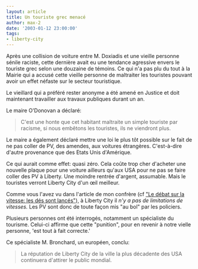 ```yaml
---
layout: article
title: Un touriste grec menacé
author: max-2
date: '2003-01-12 23:00:00'
tags:
- liberty-city
---
```


Après une collision de voiture entre M. Doxiadis et une vieille personne sénile raciste, cette dernière avait eu une tendance agressive envers le touriste grec selon une douzaine de témoins. Ce qui n'a pas plu du tout à la Mairie qui a accusé cette vieille personne de maltraiter les touristes pouvant avoir un effet néfaste sur le secteur touristique.

Le vieillard qui a préféré rester anonyme a été amené en Justice et doit maintenant travailler aux travaux publiques durant un an.

Le maire O'Donovan a déclaré:

> C'est une honte que cet habitant maltraite un simple touriste par racisme, si nous embêtons les touristes, ils ne viendront plus.

Le maire a également déclaré mettre une loi le plus tôt possible sur le fait de ne pas coller de PV, des amendes, aux voitures étrangères. C'est-à-dire d'autre provenance que des Etats Unis d'Amérique.

Ce qui aurait comme effet: quasi zéro. Cela coûte trop cher d'acheter une nouvelle plaque pour une voiture ailleurs qu'aux USA pour ne pas se faire coller des PV à Liberty. Une moindre rentrée d'argent, assumable. Mais le touristes verront Liberty City d'un œil meilleur.

Comme vous l'avez vu dans l'article de mon confrère (cf ["Le débat sur la vitesse: les dés sont lancés"](/2002/12/31/le-debat-sur-la-vitesse--les-des-sont-lances/)), à Liberty City il _n'y a pas de limitations de vitesses._ Les PV sont donc de toute façon mis "au bol" par les policiers.

Plusieurs personnes ont été interrogés, notamment un spécialiste du tourisme. Celui-ci affirme que cette "punition", pour en revenir à notre vielle personne, 'est tout à fait correcte.'

Ce spécialiste M. Bronchard, un européen, conclu:

> La réputation de Liberty City de la ville la plus décadente des USA continuera d'attirer le public mondial.